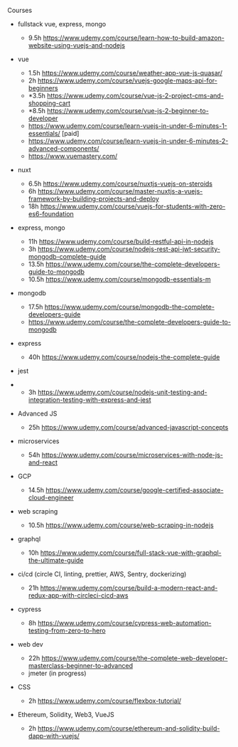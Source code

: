 Courses

- fullstack vue, express, mongo
  - 9.5h https://www.udemy.com/course/learn-how-to-build-amazon-website-using-vuejs-and-nodejs

- vue
  - 1.5h https://www.udemy.com/course/weather-app-vue-js-quasar/
  - 2h https://www.udemy.com/course/vuejs-google-maps-api-for-beginners
  - *3.5h https://www.udemy.com/course/vue-js-2-project-cms-and-shopping-cart
  - *8.5h https://www.udemy.com/course/vue-js-2-beginner-to-developer
  - https://www.udemy.com/course/learn-vuejs-in-under-6-minutes-1-essentials/ [paid]
  - https://www.udemy.com/course/learn-vuejs-in-under-6-minutes-2-advanced-components/
  - https://www.vuemastery.com/ 

- nuxt
  - 6.5h https://www.udemy.com/course/nuxtjs-vuejs-on-steroids
  - 6h https://www.udemy.com/course/master-nuxtjs-a-vuejs-framework-by-building-projects-and-deploy
  - 18h https://www.udemy.com/course/vuejs-for-students-with-zero-es6-foundation

- express, mongo
  - 11h https://www.udemy.com/course/build-restful-api-in-nodejs
  - 3h https://www.udemy.com/course/nodejs-rest-api-jwt-security-mongodb-complete-guide
  - 13.5h https://www.udemy.com/course/the-complete-developers-guide-to-mongodb
  - 10.5h https://www.udemy.com/course/mongodb-essentials-m

- mongodb
  - 17.5h https://www.udemy.com/course/mongodb-the-complete-developers-guide
  - https://www.udemy.com/course/the-complete-developers-guide-to-mongodb
- express
  - 40h https://www.udemy.com/course/nodejs-the-complete-guide
- jest
 - - 3h https://www.udemy.com/course/nodejs-unit-testing-and-integration-testing-with-express-and-jest

- Advanced JS
  - 25h https://www.udemy.com/course/advanced-javascript-concepts

- microservices
  - 54h https://www.udemy.com/course/microservices-with-node-js-and-react

- GCP
  - 14.5h https://www.udemy.com/course/google-certified-associate-cloud-engineer

- web scraping
  - 10.5h https://www.udemy.com/course/web-scraping-in-nodejs

- graphql
  - 10h https://www.udemy.com/course/full-stack-vue-with-graphql-the-ultimate-guide

- ci/cd (circle CI, linting, prettier, AWS, Sentry, dockerizing)
  - 21h https://www.udemy.com/course/build-a-modern-react-and-redux-app-with-circleci-cicd-aws

- cypress
  - 8h https://www.udemy.com/course/cypress-web-automation-testing-from-zero-to-hero

- web dev
  - 22h https://www.udemy.com/course/the-complete-web-developer-masterclass-beginner-to-advanced
  - jmeter (in progress)



- CSS
  - 2h https://www.udemy.com/course/flexbox-tutorial/

- Ethereum, Solidity, Web3, VueJS
  - 2h https://www.udemy.com/course/ethereum-and-solidity-build-dapp-with-vuejs/
